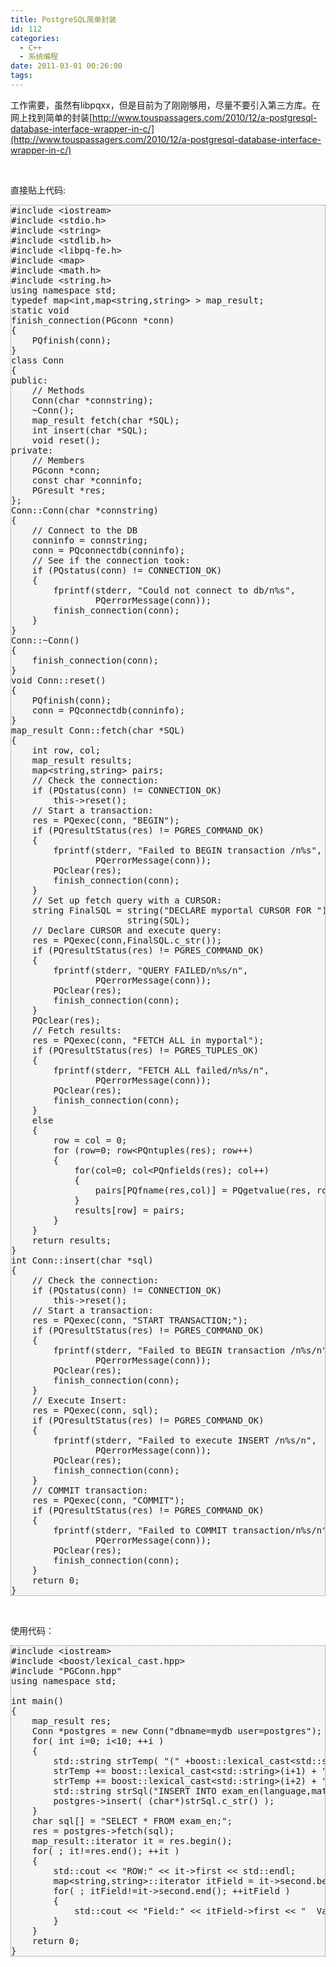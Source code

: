 ```yaml
---
title: PostgreSQL简单封装
id: 112
categories:
  - C++
  - 系统编程
date: 2011-03-01 00:26:00
tags:
---
```


    

工作需要，虽然有libpqxx，但是目前为了刚刚够用，尽量不要引入第三方库。在网上找到简单的封装[http://www.touspassagers.com/2010/12/a-postgresql-database-interface-wrapper-in-c/](http://www.touspassagers.com/2010/12/a-postgresql-database-interface-wrapper-in-c/)

&nbsp;

直接贴上代码:

<pre style="border: 1px dotted #785;background: #f5f5f5;">#include &lt;iostream&gt;
#include &lt;stdio.h&gt;
#include &lt;string&gt;
#include &lt;stdlib.h&gt;
#include &lt;libpq-fe.h&gt;
#include &lt;map&gt;
#include &lt;math.h&gt;
#include &lt;string.h&gt;
using namespace std;
typedef map&lt;int,map&lt;string,string&gt; &gt; map_result;
static void
finish_connection(PGconn *conn)
{
    PQfinish(conn);
}
class Conn
{
public:
    // Methods
    Conn(char *connstring);
    ~Conn();
    map_result fetch(char *SQL);
    int insert(char *SQL);
    void reset();
private:
    // Members
    PGconn *conn;
    const char *conninfo;
    PGresult *res;
};
Conn::Conn(char *connstring)
{
    // Connect to the DB
    conninfo = connstring;
    conn = PQconnectdb(conninfo);
    // See if the connection took:
    if (PQstatus(conn) != CONNECTION_OK)
    {
        fprintf(stderr, "Could not connect to db/n%s",
                PQerrorMessage(conn));
        finish_connection(conn);
    }
}
Conn::~Conn()
{
    finish_connection(conn);
}
void Conn::reset()
{
    PQfinish(conn);
    conn = PQconnectdb(conninfo);
}
map_result Conn::fetch(char *SQL)
{
    int row, col;
    map_result results;
    map&lt;string,string&gt; pairs;
    // Check the connection:
    if (PQstatus(conn) != CONNECTION_OK)
        this-&gt;reset();
    // Start a transaction:
    res = PQexec(conn, "BEGIN");
    if (PQresultStatus(res) != PGRES_COMMAND_OK)
    {
        fprintf(stderr, "Failed to BEGIN transaction /n%s",
                PQerrorMessage(conn));
        PQclear(res);
        finish_connection(conn);
    }
    // Set up fetch query with a CURSOR:
    string FinalSQL = string("DECLARE myportal CURSOR FOR ") +
                      string(SQL);
    // Declare CURSOR and execute query:
    res = PQexec(conn,FinalSQL.c_str());
    if (PQresultStatus(res) != PGRES_COMMAND_OK)
    {
        fprintf(stderr, "QUERY FAILED/n%s/n",
                PQerrorMessage(conn));
        PQclear(res);
        finish_connection(conn);
    }
    PQclear(res);
    // Fetch results:
    res = PQexec(conn, "FETCH ALL in myportal");
    if (PQresultStatus(res) != PGRES_TUPLES_OK)
    {
        fprintf(stderr, "FETCH ALL failed/n%s/n",
                PQerrorMessage(conn));
        PQclear(res);
        finish_connection(conn);
    }
    else
    {
        row = col = 0;
        for (row=0; row&lt;PQntuples(res); row++)
        {
            for(col=0; col&lt;PQnfields(res); col++)
            {
                pairs[PQfname(res,col)] = PQgetvalue(res, row, col);
            }
            results[row] = pairs;
        }
    }
    return results;
}
int Conn::insert(char *sql)
{
    // Check the connection:
    if (PQstatus(conn) != CONNECTION_OK)
        this-&gt;reset();
    // Start a transaction:
    res = PQexec(conn, "START TRANSACTION;");
    if (PQresultStatus(res) != PGRES_COMMAND_OK)
    {
        fprintf(stderr, "Failed to BEGIN transaction /n%s/n",
                PQerrorMessage(conn));
        PQclear(res);
        finish_connection(conn);
    }
    // Execute Insert:
    res = PQexec(conn, sql);
    if (PQresultStatus(res) != PGRES_COMMAND_OK)
    {
        fprintf(stderr, "Failed to execute INSERT /n%s/n",
                PQerrorMessage(conn));
        PQclear(res);
        finish_connection(conn);
    }
    // COMMIT transaction:
    res = PQexec(conn, "COMMIT");
    if (PQresultStatus(res) != PGRES_COMMAND_OK)
    {
        fprintf(stderr, "Failed to COMMIT transaction/n%s/n",
                PQerrorMessage(conn));
        PQclear(res);
        finish_connection(conn);
    }
    return 0;
}</pre>&nbsp;

使用代码：

<pre style="border: 1px dotted #785;background: #f5f5f5;">#include &lt;iostream&gt;
#include &lt;boost/lexical_cast.hpp&gt;
#include "PGConn.hpp"
using namespace std;

int main()
{
    map_result res;
    Conn *postgres = new Conn("dbname=mydb user=postgres");
    for( int i=0; i&lt;10; ++i )
    {
        std::string strTemp( "(" +boost::lexical_cast&lt;std::string&gt;(i) + "," );
        strTemp += boost::lexical_cast&lt;std::string&gt;(i+1) + ",";
        strTemp += boost::lexical_cast&lt;std::string&gt;(i+2) + ");";
        std::string strSql("INSERT INTO exam_en(language,math,computer) VALUES " + strTemp );
        postgres-&gt;insert( (char*)strSql.c_str() );
    }
    char sql[] = "SELECT * FROM exam_en;";
    res = postgres-&gt;fetch(sql);
    map_result::iterator it = res.begin();
    for( ; it!=res.end(); ++it )
    {
        std::cout &lt;&lt; "ROW:" &lt;&lt; it-&gt;first &lt;&lt; std::endl;
        map&lt;string,string&gt;::iterator itField = it-&gt;second.begin();
        for( ; itField!=it-&gt;second.end(); ++itField )
        {
            std::cout &lt;&lt; "Field:" &lt;&lt; itField-&gt;first &lt;&lt; "  Value:" &lt;&lt; itField-&gt;second &lt;&lt; std::endl;
        }
    }
    return 0;
}
</pre>&nbsp;

</div>